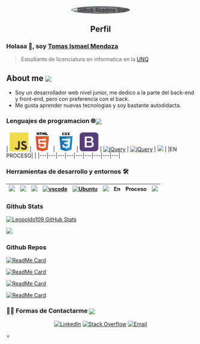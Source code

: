 <p align="center">
 <img width="200px" src="https://i.pinimg.com/originals/67/0d/4e/670d4e55f0f720cdc8ef1bc83e86e6fd.gif" align="center" alt="Github Readme Stats" style="background-color: rgba(0, 0, 0, 0.50) ;;border: #012d42 1px solid; border-radius: 50%;"/>
 <h2 align="center">Perfil</h2>
</p>

### Holaaa 👋, soy [Tomas Ismael Mendoza](https://github.com/leopoldo109)
> Estudiante de licenciatura en informatica en la [UNQ](http://www.unq.edu.ar/carreras/58-licenciatura-en-inform%C3%A1tica.php)



<div>
  <h2>About me <img width="70px" src="https://i.pinimg.com/originals/29/9f/18/299f18589b70050383afe3235279702b.gif" align="center"/></h2>
  <ul>
    <li>
     Soy un desarrollador web nivel junior, me dedico a la parte del back-end y front-end, pero con preferencia con el back. 
    </li>
     <li>
       Me gusta aprender nuevas tecnologias y soy bastante autodidacta.
    </li>
  </ul>
</div>

### Lenguajes de programacion 🌐<img width="70px" align="center" src="https://img-07.stickers.cloud/packs/6080c458-57ef-4340-b55b-3edd8323428d/webp/e382be47-8126-4346-b497-bf117eb4d24c.webp">

|   [<img src="https://raw.githubusercontent.com/github/explore/80688e429a7d4ef2fca1e82350fe8e3517d3494d/topics/javascript/javascript.png" width="50" style="margin-top: 5px;">](https://jquery.com/) | [<img src="https://raw.githubusercontent.com/github/explore/80688e429a7d4ef2fca1e82350fe8e3517d3494d/topics/html/html.png" width="50">](https://lenguajehtml.com/)  | [<img src="https://raw.githubusercontent.com/github/explore/80688e429a7d4ef2fca1e82350fe8e3517d3494d/topics/css/css.png"  width="50">](https://lenguajecss.com/)  |  [<img src="https://raw.githubusercontent.com/github/explore/80688e429a7d4ef2fca1e82350fe8e3517d3494d/topics/bootstrap/bootstrap.png" style="margin-top: 5px;" width="50">](https://getbootstrap.com/) |  [<img src="https://upload.wikimedia.org/wikipedia/commons/8/87/Sql_data_base_with_logo.png" alt="jQuery" width="50">](https://jquery.com/) | [<img src="https://s3.dualstack.us-east-2.amazonaws.com/pythondotorg-assets/media/community/logos/python-logo-only.png" alt="jQuery" width="50">](https://s3.dualstack.us-east-2.amazonaws.com/pythondotorg-assets/media/community/logos/python-logo-only.png) | [<img src="https://cdn.iconscout.com/icon/free/png-256/handlebars-282936.png" width="60">](https://handlebarsjs.com) | |EN PROCESO| |
|---|---|---|---|---|---|---|---|---|

 
### Herramientas de desarrollo y entornos 🛠️

| [<img src="https://d1.awsstatic.com/asset-repository/products/amazon-rds/1024px-MySQL.ff87215b43fd7292af172e2a5d9b844217262571.png" width="50">](https://www.mysql.com/) | [<img src="https://git-scm.com/images/logos/downloads/Git-Icon-1788C.png" width="50">](https://git-scm.com/) |  [<img src="https://res.cloudinary.com/postman/image/upload/t_team_logo/v1629869194/team/2893aede23f01bfcbd2319326bc96a6ed0524eba759745ed6d73405a3a8b67a8" width="50">](https://nodejs.org/es/) | [<img src="https://upload.wikimedia.org/wikipedia/commons/thumb/2/2d/Visual_Studio_Code_1.18_icon.svg/1200px-Visual_Studio_Code_1.18_icon.svg.png" alt="vscode" width="50">](https://code.visualstudio.com/) | [<img src="https://cdn.freebiesupply.com/logos/thumbs/2x/npm-logo.png" alt="Ubuntu" width="50">](https://www.npmjs.com/)  |  [<img src="https://upload.wikimedia.org/wikipedia/commons/thumb/d/d9/Node.js_logo.svg/590px-Node.js_logo.svg.png" width="50">](https://nodejs.org/es/) |En |Proceso |<img src="https://play-lh.googleusercontent.com/_ey5IqXZDO36MOovn_1teyQYdXjmMUO_egGGsIwIxaI1GifqUlo1exRFJSlEbU1kUNnX" width="50">|
|---|---|---|---|---|---|---|---|---|

### Github Stats

[![Leopoldo109 GitHub Stats](https://github-readme-stats.vercel.app/api?username=leopoldo109&theme=tokyonight&show_icons=true&count_private=true)](https://github.com/leopoldo109)

<img src="https://github-readme-stats.vercel.app/api/top-langs/?username=leopoldo109&langs_count=10&theme=tokyonight&layout=compact">

### Github Repos

[![ReadMe Card](https://github-readme-stats.vercel.app/api/pin/?username=leopoldo109&theme=tokyonight&repo=-2-de-carisma&show_owner=true)](https://github.com/leopoldo109/-2-de-carisma)


[![ReadMe Card](https://github-readme-stats.vercel.app/api/pin/?username=leopoldo109&theme=tokyonight&repo=E-commerce&show_owner=true)](https://github.com/leopoldo109/E-commerce)


[![ReadMe Card](https://github-readme-stats.vercel.app/api/pin/?username=leopoldo109&theme=tokyonight&repo=Blanca-y-negras&show_owner=true)](https://github.com/leopoldo109/E-commerce)


[![ReadMe Card](https://github-readme-stats.vercel.app/api/pin/?username=leopoldo109&theme=tokyonight&repo=agro-forum&show_owner=true)](https://github.com/leopoldo109/Agro-forum)

<h3> 🤝🏻 Formas de Contactarme <img width="90px" src="https://static.wikia.nocookie.net/undertale/images/b/bc/Tumblr_nvujj3gQTf1r9xrggo2_250.gif/revision/latest/scale-to-width-down/194?cb=20160220214156&path-prefix=es" align="center"> </h3>

<p align="center">
<a href="https://www.linkedin.com/in/tomas-ismael-mendoza-30b141258/" target="_blank"><img alt="LinkedIn" src="https://img.shields.io/badge/LinkedIn-@TomasMendoza-blue?style=flat&logo=linkedin"></a>
<a href="https://www.instagram.com/tomas___mendoza/" target="_blank"><img alt="Stack Overflow" src="https://img.shields.io/badge/Instagram-tomas____mendoza-blue?style=flat&logo=instagram"></a>
<a href="mailto:anandmainali5@gmail.com"><img alt="Email" src="https://img.shields.io/badge/Email-tm1453766@gmail.com-blue?style=flat&logo=gmail"></a>
</p>


⭐️

